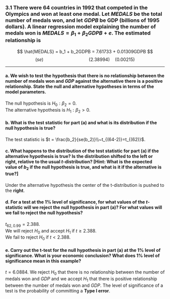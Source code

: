 ### 3.1 There were 64 countries in 1992 that competed in the Olympics and won at least one medal. Let *MEDALS* be the total number of medals won, and let *GDPB* be GDP (billions of 1995 dollars). A linear regression model explaining the number of medals won is $MEDALS = \beta_1 + \beta_2GDPB + e$. The estimated relationship is

$$
\hat{MEDALS} = b_1 + b_2GDPB = 7.61733 + 0.01309GDPB
$$
$$
(se) \qquad \qquad \qquad \qquad \quad (2.38994) \quad (0.00215)
$$

---

#### a. We wish to test the hypothesis that there is no relationship between the number of medals won and $GDP$ against the alternative there is a positive relationship. State the null and alternative hypotheses in terms of the model parameters.

The null hypothesis is $H_0 : \beta_2 = 0$.            
The alternative hypothesis is $H_1 : \beta_2 > 0$.
 
#### b. What is the test statistic for part (a) and what is its distribution if the null hypothesis is true?

The test statistic is $t = \frac{b_2}{se(b_2)}\\~t_{(64-2)}=t_{(62)}$.

#### c. What happens to the distribution of the test statistic for part (a) if the alternative hypothesis is true? Is the distribution shifted to the left or right, relative to the usual $t$-distribution? [Hint: What is the expected value of $b_2$ if the null hypothesis is true, and what is it if the alternative is true?]

Under the alternative hypothesis the center of the t-distribution is pushed to the **right**. 

#### d. For a test at the 1% level of significance, for what values of the $t$-statistic will we reject the null hypothesis in part (a)? For what values will we fail to reject the null hypothesis?
$t_{62, 0.99} = 2.388$.     
We will reject $H_0$ and accept $H_1$ if $t \geq 2.388$.       
We fail to reject $H_0$ if $t < 2.388$. 

#### e. Carry out the t-test for the null hypothesis in part (a) at the 1% level of significance. What is your economic conclusion? What does 1% level of significance mean in this example?

$t = 6.0884$. We reject $H_0$ that there is no relationship between the number of medals won and $GDP$ and we accept $H_1$ that there is positive relationship between the number of medals won and $GDP$. The level of significance of a test is the probability of committing a **Type I error**.  

